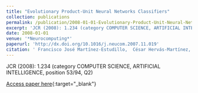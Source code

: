 ```yaml
---
title: "Evolutionary Product-Unit Neural Networks Classifiers"
collection: publications
permalink: /publication/2008-01-01-Evolutionary-Product-Unit-Neural-Networks-Classifiers
excerpt: 'JCR (2008): 1.234 (category COMPUTER SCIENCE, ARTIFICIAL INTELLIGENCE, position 53/94, Q2)'
date: 2008-01-01
venue: '*Neurocomputing*'
paperurl: 'http://dx.doi.org/10.1016/j.neucom.2007.11.019'
citation: ' Francisco José Martínez-Estudillo,  César Hervás-Martínez,  Pedro Antonio Gutiérrez,  Alfonso Carlos Martínez-Estudillo, &quot;Evolutionary Product-Unit Neural Networks Classifiers.&quot; *Neurocomputing*, Vol.72(1-3), 2008, pp.548--561.'
---
```

JCR (2008): 1.234 (category COMPUTER SCIENCE, ARTIFICIAL INTELLIGENCE, position 53/94, Q2)

[Access paper here](http://dx.doi.org/10.1016/j.neucom.2007.11.019){:target="_blank"}
